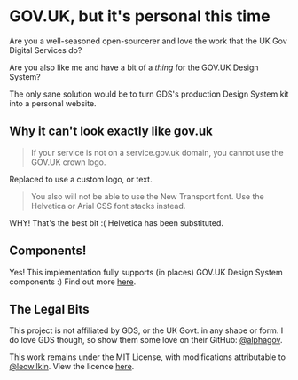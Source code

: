 # GOV.UK, but it's personal this time

Are you a well-seasoned open-sourcerer and love the work that the UK Gov Digital Services do?

Are you also like me and have a bit of a _thing_ for the GOV.UK Design System?

The only sane solution would be to turn GDS's production Design System kit into a personal website.

## Why it can't look exactly like gov.uk

> If your service is not on a service.gov.uk domain, you cannot use the GOV.UK crown logo.

Replaced to use a custom logo, or text.

> You also will not be able to use the New Transport font. Use the Helvetica or Arial CSS font stacks instead.

WHY! That's the best bit :( Helvetica has been substituted.

## Components!

Yes! This implementation fully supports (in places) GOV.UK Design System components :) Find out more [here](https://github.com/leowilkin/govuk-personal/blob/main/docs/components.md).

## The Legal Bits

This project is not affiliated by GDS, or the UK Govt. in any shape or form. I do love GDS though, so show them some love on their GitHub: [@alphagov](https://github.com/alphagov).

This work remains under the MIT License, with modifications attributable to [@leowilkin](https://github.com/leowilkin). View the licence [here](https://github.com/leowilkin/govuk-personal/blob/main/LICENSE).
